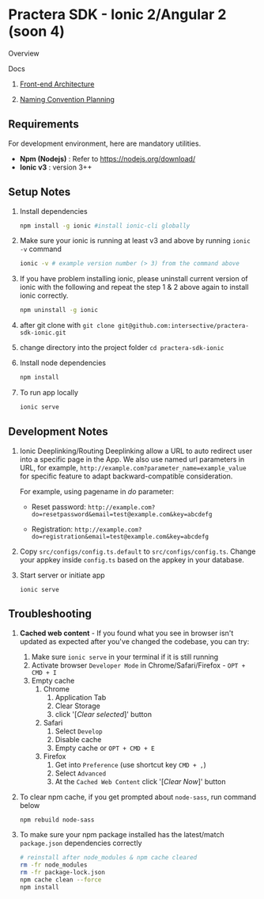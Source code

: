 # Practera SDK - Ionic 2/Angular 2 (soon 4)

Overview

Docs

1. [Front-end Architecture](https://docs.google.com/document/d/1-6rO7WrnBSGQtbmnIXe-AukzQVsrDpPFM9YeS9r44X8/edit#heading=h.973rokhhmjm5)

1. [Naming Convention Planning](https://docs.google.com/document/d/1Q77qYA9IPTXmjhEMizZYNEBbJkEcbJbD34_1wyEY6iI/edit)


## Requirements

For development environment, here are mandatory utilities.
  - __Npm (Nodejs)__ : Refer to https://nodejs.org/download/
  - __Ionic v3__ : version 3++

## Setup Notes

1. Install dependencies
    ```bash
    npm install -g ionic #install ionic-cli globally
    ```
1. Make sure your ionic is running at least v3 and above by running `ionic -v` command
    ```bash
    ionic -v # example version number (> 3) from the command above
    ```

1. If you have problem installing ionic, please uninstall current version of ionic with the following and repeat the step 1 & 2 above again to install ionic correctly.
    ```bash
    npm uninstall -g ionic
    ```

1. after git clone with `git clone git@github.com:intersective/practera-sdk-ionic.git`

1. change directory into the project folder `cd practera-sdk-ionic`

1. Install node dependencies
    ```bash
    npm install
    ```

1. To run app locally
    ```bash
    ionic serve
    ```

## Development Notes

1. Ionic Deeplinking/Routing
    Deeplinking allow a URL to auto redirect user into a specific page in the App.
    We also use named url parameters in URL, for example, ```http://example.com?parameter_name=example_value``` for specific feature to adapt backward-compatible consideration.

    For example, using pagename in _do_ parameter:

    - Reset password: `http://example.com?do=resetpassword&email=test@example.com&key=abcdefg`

    - Registration: `http://example.com?do=registration&email=test@example.com&key=abcdefg`

1. Copy `src/configs/config.ts.default` to `src/configs/config.ts`. Change your appkey inside `config.ts` based on the appkey in your database.

1. Start server or initiate app
    ```
    ionic serve
    ```

## Troubleshooting

1. **Cached web content** - If you found what you see in browser isn't updated as expected after you've changed the codebase, you can try:
    1. Make sure `ionic serve` in your terminal if it is still running
    1. Activate browser `Developer Mode` in Chrome/Safari/Firefox - `OPT + CMD + I`
    1. Empty cache
        1. Chrome
            1. Application Tab
            1. Clear Storage
            1. click '[*Clear selected*]' button
        1. Safari
            1. Select `Develop`
            1. Disable cache
            1. Empty cache or `OPT + CMD + E`
        1. Firefox
            1. Get into `Preference` (use shortcut key `CMD + ,`)
            1. Select `Advanced`
            1. At the `Cached Web Content` click '[*Clear Now*]' button

1. To clear npm cache, if you get prompted about `node-sass`, run command below
    ```bash
    npm rebuild node-sass
    ```

1. To make sure your npm package installed has the latest/match `package.json` dependencies correctly
    ```bash
    # reinstall after node_modules & npm cache cleared
    rm -fr node_modules
    rm -fr package-lock.json
    npm cache clean --force
    npm install
    ```

